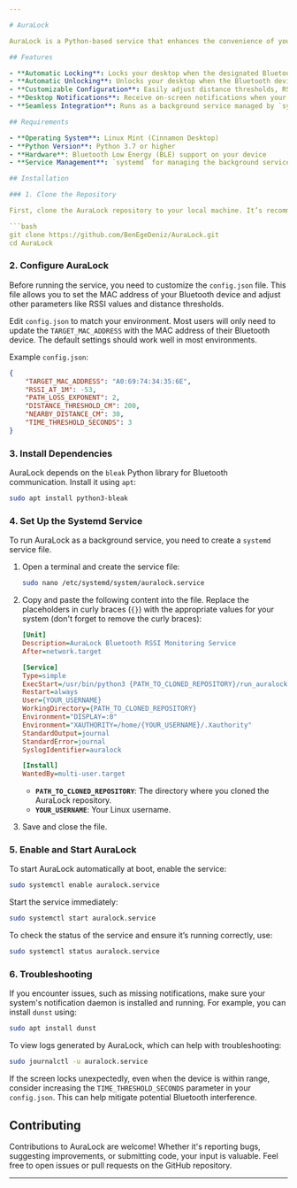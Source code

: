 ```yaml
---

# AuraLock

AuraLock is a Python-based service that enhances the convenience of your Linux Mint Cinnamon desktop by automatically locking or unlocking the screen based on the proximity of a specified Bluetooth device, such as a fitness band or smartphone.

## Features

- **Automatic Locking**: Locks your desktop when the designated Bluetooth device moves out of range.
- **Automatic Unlocking**: Unlocks your desktop when the Bluetooth device comes back within a predefined range.
- **Customizable Configuration**: Easily adjust distance thresholds, RSSI values, and other parameters via a user-friendly `config.json` file.
- **Desktop Notifications**: Receive on-screen notifications when your screen is locked or unlocked.
- **Seamless Integration**: Runs as a background service managed by `systemd`, ensuring continuous monitoring of your Bluetooth device.

## Requirements

- **Operating System**: Linux Mint (Cinnamon Desktop)
- **Python Version**: Python 3.7 or higher
- **Hardware**: Bluetooth Low Energy (BLE) support on your device
- **Service Management**: `systemd` for managing the background service

## Installation

### 1. Clone the Repository

First, clone the AuraLock repository to your local machine. It’s recommended to clone it to your home directory for easier configuration.

```bash
git clone https://github.com/BenEgeDeniz/AuraLock.git
cd AuraLock
```

### 2. Configure AuraLock

Before running the service, you need to customize the `config.json` file. This file allows you to set the MAC address of your Bluetooth device and adjust other parameters like RSSI values and distance thresholds.

Edit `config.json` to match your environment. Most users will only need to update the `TARGET_MAC_ADDRESS` with the MAC address of their Bluetooth device. The default settings should work well in most environments.

Example `config.json`:

```json
{
    "TARGET_MAC_ADDRESS": "A0:69:74:34:35:6E",
    "RSSI_AT_1M": -53,
    "PATH_LOSS_EXPONENT": 2,
    "DISTANCE_THRESHOLD_CM": 200,
    "NEARBY_DISTANCE_CM": 30,
    "TIME_THRESHOLD_SECONDS": 3
}
```

### 3. Install Dependencies

AuraLock depends on the `bleak` Python library for Bluetooth communication. Install it using `apt`:

```bash
sudo apt install python3-bleak
```

### 4. Set Up the Systemd Service

To run AuraLock as a background service, you need to create a `systemd` service file.

1. Open a terminal and create the service file:

   ```bash
   sudo nano /etc/systemd/system/auralock.service
   ```

2. Copy and paste the following content into the file. Replace the placeholders in curly braces (`{}`) with the appropriate values for your system (don't forget to remove the curly braces):

   ```ini
   [Unit]
   Description=AuraLock Bluetooth RSSI Monitoring Service
   After=network.target

   [Service]
   Type=simple
   ExecStart=/usr/bin/python3 {PATH_TO_CLONED_REPOSITORY}/run_auralock.py
   Restart=always
   User={YOUR_USERNAME}
   WorkingDirectory={PATH_TO_CLONED_REPOSITORY}
   Environment="DISPLAY=:0"
   Environment="XAUTHORITY=/home/{YOUR_USERNAME}/.Xauthority"
   StandardOutput=journal
   StandardError=journal
   SyslogIdentifier=auralock

   [Install]
   WantedBy=multi-user.target
   ```

   - **`PATH_TO_CLONED_REPOSITORY`**: The directory where you cloned the AuraLock repository.
   - **`YOUR_USERNAME`**: Your Linux username.

3. Save and close the file.

### 5. Enable and Start AuraLock

To start AuraLock automatically at boot, enable the service:

```bash
sudo systemctl enable auralock.service
```

Start the service immediately:

```bash
sudo systemctl start auralock.service
```

To check the status of the service and ensure it’s running correctly, use:

```bash
sudo systemctl status auralock.service
```

### 6. Troubleshooting

If you encounter issues, such as missing notifications, make sure your system's notification daemon is installed and running. For example, you can install `dunst` using:

```bash
sudo apt install dunst
```

To view logs generated by AuraLock, which can help with troubleshooting:

```bash
sudo journalctl -u auralock.service
```

If the screen locks unexpectedly, even when the device is within range, consider increasing the `TIME_THRESHOLD_SECONDS` parameter in your `config.json`. This can help mitigate potential Bluetooth interference.

## Contributing

Contributions to AuraLock are welcome! Whether it's reporting bugs, suggesting improvements, or submitting code, your input is valuable. Feel free to open issues or pull requests on the GitHub repository.

---
```

